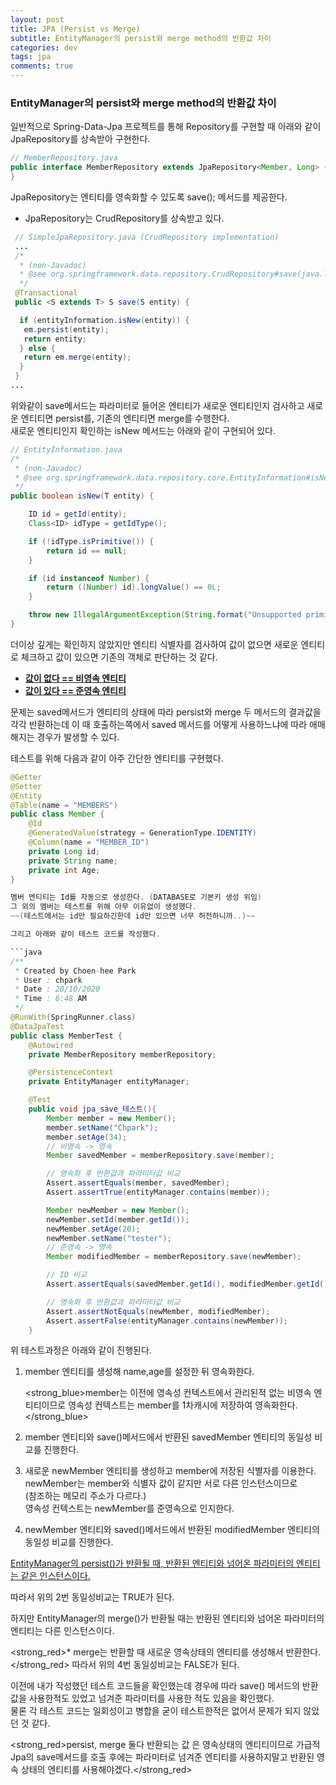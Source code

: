 ```yaml
---
layout: post
title: JPA (Persist vs Merge)
subtitle: EntityManager의 persist와 merge method의 반환값 차이
categories: dev
tags: jpa
comments: true
---
```



### EntityManager의 persist와 merge method의 반환값 차이

일반적으로 Spring-Data-Jpa 프로젝트를 통해 Repository를 구현할 때 아래와 같이 JpaRepository를 상속받아 구현한다.  

```java
// MemberRepository.java
public interface MemberRepository extends JpaRepository<Member, Long> {
}
```

JpaRepository는 엔티티를 영속화할 수 있도록 save(); 메서드를 제공한다.
* JpaRepository는 CrudRepository를 상속받고 있다. 

```java
 // SimpleJpaRepository.java (CrudRepository implementation)
 ...
 /*
  * (non-Javadoc)
  * @see org.springframework.data.repository.CrudRepository#save(java.lang.Object)
  */
 @Transactional
 public <S extends T> S save(S entity) {

  if (entityInformation.isNew(entity)) {
   em.persist(entity);
   return entity;
  } else {
   return em.merge(entity);
  }
 }
...
```

위와같이 save메서드는 파라미터로 들어온 엔티티가 새로운 엔티티인지 검사하고 새로운 엔티티면 persist를, 기존의 엔티티면 merge를 수행한다.  
새로운 엔티티인지 확인하는 isNew 메서드는 아래와 같이 구현되어 있다.  

```java
// EntityInformation.java
/*
 * (non-Javadoc)
 * @see org.springframework.data.repository.core.EntityInformation#isNew(java.lang.Object)
 */
public boolean isNew(T entity) {

	ID id = getId(entity);
	Class<ID> idType = getIdType();

	if (!idType.isPrimitive()) {
		return id == null;
	}

	if (id instanceof Number) {
		return ((Number) id).longValue() == 0L;
	}

	throw new IllegalArgumentException(String.format("Unsupported primitive id type %s!", idType));
}
```

더이상 깊게는 확인하지 않았지만 엔티티 식별자를 검사하여 값이 없으면 새로운 엔티티로 체크하고 값이 있으면 기존의 객체로 판단하는 것 같다.  

* <strong><u>값이 없다 == 비영속 엔티티</u></strong>  
* <strong><u>값이 있다 == 준영속 엔티티</u></strong>  

문제는 saved메서드가 엔티티의 상태에 따라 persist와 merge 두 메서드의 결과값을 각각 반환하는데 이 때 호출하는쪽에서 saved 메서드를 어떻게 사용하느냐에 따라 애매해지는 경우가 발생할 수 있다.  

테스트를 위해 다음과 같이 아주 간단한 엔티티를 구현했다.  

```java
@Getter
@Setter
@Entity
@Table(name = "MEMBERS")
public class Member {
    @Id
    @GeneratedValue(strategy = GenerationType.IDENTITY)
    @Column(name = "MEMBER_ID")
    private Long id;
    private String name;
    private int Age;
}

멤버 엔티티는 Id를 자동으로 생성한다. (DATABASE로 기본키 생성 위임)  
그 외의 멤버는 테스트를 위해 아무 이유없이 생성했다.   
~~(테스트에서는 id만 필요하긴한데 id만 있으면 너무 허전하니까..)~~  

그리고 아래와 같이 테스트 코드를 작성했다.  

```java
/**
 * Created by Choen-hee Park
 * User : chpark
 * Date : 20/10/2020
 * Time : 6:48 AM
 */
@RunWith(SpringRunner.class)
@DataJpaTest
public class MemberTest {
    @Autowired
    private MemberRepository memberRepository;

    @PersistenceContext
    private EntityManager entityManager;

    @Test
    public void jpa_save_테스트(){
        Member member = new Member();
        member.setName("Chpark");
        member.setAge(34);
        // 비영속 -> 영속
        Member savedMember = memberRepository.save(member);

        // 영속화 후 반환값과 파라미터값 비교
        Assert.assertEquals(member, savedMember);
        Assert.assertTrue(entityManager.contains(member));

        Member newMember = new Member();
        newMember.setId(member.getId());
        newMember.setAge(20);
        newMember.setName("tester");
        // 준영속 -> 영속
        Member modifiedMember = memberRepository.save(newMember);

        // ID 비교
        Assert.assertEquals(savedMember.getId(), modifiedMember.getId());

        // 영속화 후 반환값과 파라미터값 비교
        Assert.assertNotEquals(newMember, modifiedMember);
        Assert.assertFalse(entityManager.contains(newMember));
    }
```

위 테스트과정은 아래와 같이 진행된다.  

1. member 엔티티를 생성해 name,age를 설정한 뒤 영속화한다.  

   <strong_blue>member는 이전에 영속성 컨텍스트에서 관리된적 없는 비영속 엔티티이므로 영속성 컨텍스트는 member를 1차캐시에 저장하여 영속화한다.</strong_blue>  
2. member 엔티티와 save()메서드에서 반환된 savedMember 엔티티의 동일성 비교를 진행한다.  
3. 새로운 newMember 엔티티를 생성하고 member에 저장된 식별자를 이용한다.  
   newMember는 member와 식별자 값이 같지만 서로 다른 인스턴스이므로  
   (참조하는 메모리 주소가 다르다.)  
   영속성 컨텍스트는 newMember를 준영속으로 인지한다.  
4. newMember 엔티티와 saved()메서드에서 반환된 modifiedMember 엔티티의 동일성 비교를 진행한다.  

<u>EntityManager의 persist()가 반환될 때, 반환된 엔티티와 넘어온 파라미터의 엔티티는 같은 인스턴스이다.</u>  

따라서 위의 2번 동일성비교는 TRUE가 된다.  

하지만 EntityManager의 merge()가 반환될 때는 반환된 엔티티와 넘어온 파라미터의 엔티티는 다른 인스턴스이다.  

<strong_red>* merge는 반환할 때 새로운 영속상태의 엔티티를 생성해서 반환한다.</strong_red>
따라서 위의 4번 동일성비교는 FALSE가 된다.  

이전에 내가 작성했던 테스트 코드들을 확인했는데 경우에 따라 save() 메서드의 반환값을 사용한적도 있었고 넘겨준 파라미터를 사용한 적도 있음을 확인했다.  
물론 각 테스트 코드는 일회성이고 병합을 굳이 테스트한적은 없어서 문제가 되지 않았던 것 같다.  

<strong_red>persist, merge 둘다 반환되는 값 은 영속상태의 엔티티이므로 가급적 Jpa의 save메서드를 호출 후에는 파라미터로 넘겨준 엔티티를 사용하지말고 반환된 영속 상태의 엔티티를 사용해야겠다.</strong_red>  
